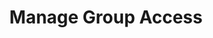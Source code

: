 ---
sidebar_position: 2
title: "Manage Group Access"
sidebar_label: "Manage Group Access"
description: "Coordinate group-based permissions in Debian environments - establish group access policies, manage collective privileges, setup group hierarchies, and optimize team-based security."
keywords:
  - "debian group access"
  - "group permissions"
  - "collective privileges"
  - "group hierarchies"
  - "team-based security"
tags:
  - debian
  - group-access
  - group-permissions
  - collective-privileges
  - team-security
slug: /linux/debian/security/access-control/manage-group-access
---